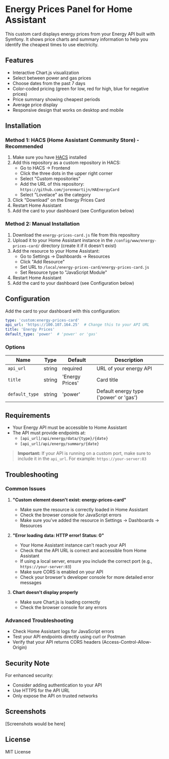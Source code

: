 # Energy Prices Panel for Home Assistant

This custom card displays energy prices from your Energy API built with Symfony. It shows price charts and summary information to help you identify the cheapest times to use electricity.

## Features

- Interactive Chart.js visualization
- Select between power and gas prices
- Choose dates from the past 7 days
- Color-coded pricing (green for low, red for high, blue for negative prices)
- Price summary showing cheapest periods
- Average price display
- Responsive design that works on desktop and mobile

## Installation

### Method 1: HACS (Home Assistant Community Store) - Recommended

1. Make sure you have [HACS](https://hacs.xyz/) installed
2. Add this repository as a custom repository in HACS:
   - Go to HACS → Frontend
   - Click the three dots in the upper right corner
   - Select "Custom repositories"
   - Add the URL of this repository: `https://github.com/jorenmartijn/HAEnergyCard`
   - Select "Lovelace" as the category
3. Click "Download" on the Energy Prices Card
4. Restart Home Assistant
5. Add the card to your dashboard (see Configuration below)

### Method 2: Manual Installation

1. Download the `energy-prices-card.js` file from this repository
2. Upload it to your Home Assistant instance in the `/config/www/energy-prices-card/` directory (create it if it doesn't exist)
3. Add the resource to your Home Assistant:
   - Go to Settings → Dashboards → Resources
   - Click "Add Resource"
   - Set URL to `/local/energy-prices-card/energy-prices-card.js`
   - Set Resource type to "JavaScript Module"
4. Restart Home Assistant
5. Add the card to your dashboard (see Configuration below)

## Configuration

Add the card to your dashboard with this configuration:

```yaml
type: 'custom:energy-prices-card'
api_url: 'https://100.107.164.25'  # Change this to your API URL
title: 'Energy Prices'
default_type: 'power'  # 'power' or 'gas'
```

### Options

| Name | Type | Default | Description |
|------|------|---------|-------------|
| `api_url` | string | required | URL of your energy API |
| `title` | string | 'Energy Prices' | Card title |
| `default_type` | string | 'power' | Default energy type ('power' or 'gas') |

## Requirements

- Your Energy API must be accessible to Home Assistant
- The API must provide endpoints at:
  - `[api_url]/api/energy/data/{type}/{date}`
  - `[api_url]/api/energy/summary/{date}`
  
> **Important:** If your API is running on a custom port, make sure to include it in the `api_url`. For example: `https://your-server:83`

## Troubleshooting

### Common Issues

1. **"Custom element doesn't exist: energy-prices-card"**
   - Make sure the resource is correctly loaded in Home Assistant
   - Check the browser console for JavaScript errors
   - Make sure you've added the resource in Settings → Dashboards → Resources

2. **"Error loading data: HTTP error! Status: 0"**
   - Your Home Assistant instance can't reach your API
   - Check that the API URL is correct and accessible from Home Assistant
   - If using a local server, ensure you include the correct port (e.g., `https://your-server:83`)
   - Make sure CORS is enabled on your API
   - Check your browser's developer console for more detailed error messages

3. **Chart doesn't display properly**
   - Make sure Chart.js is loading correctly
   - Check the browser console for any errors

### Advanced Troubleshooting

- Check Home Assistant logs for JavaScript errors
- Test your API endpoints directly using curl or Postman
- Verify that your API returns CORS headers (Access-Control-Allow-Origin)

## Security Note

For enhanced security:
- Consider adding authentication to your API
- Use HTTPS for the API URL
- Only expose the API on trusted networks

## Screenshots

[Screenshots would be here]

## License

MIT License
